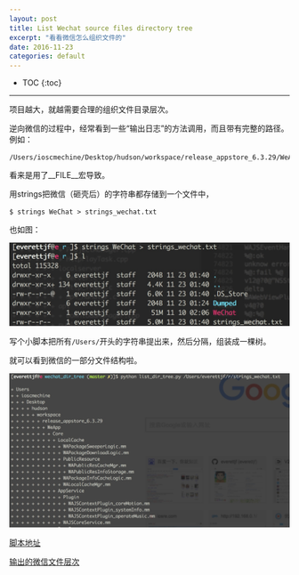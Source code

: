 ```yaml
---
layout: post
title: List Wechat source files directory tree
excerpt: "看看微信怎么组织文件的"
date: 2016-11-23
categories: default
---
```

 
* TOC
{:toc}
---
 

项目越大，就越需要合理的组织文件目录层次。

逆向微信的过程中，经常看到一些“输出日志”的方法调用，而且带有完整的路径。例如：

```
/Users/ioscmechine/Desktop/hudson/workspace/release_appstore_6.3.29/WeApp/Core/LocalCache/WAPackageSweeperLogic.mm
```

看来是用了__FILE__宏导致。

用strings把微信（砸壳后）的字符串都存储到一个文件中，

```
$ strings WeChat > strings_wechat.txt
```

也如图：

![](/media/14798364851450.jpg)

写个小脚本把所有`/Users/`开头的字符串提出来，然后分隔，组装成一棵树。

就可以看到微信的一部分文件结构啦。

![](/media/14798366527896.jpg)


[脚本地址](https://github.com/everettjf/f7/tree/master/game/wechat_dir_tree)

[输出的微信文件层次](https://github.com/everettjf/f7/blob/master/game/wechat_dir_tree/wechat_tree.txt)



